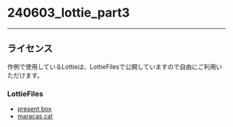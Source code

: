 # 240603_lottie_part3

___

## ライセンス

作例で使用しているLottieは、LottieFilesで公開していますので自由にご利用いただけます。

### LottieFiles
- [present box](https://lottiefiles.com/animations/present-box-Y3Fe6YX9uW)
- [maracas cat](https://lottiefiles.com/animations/maracas-cat-KSMMKJQEpI)